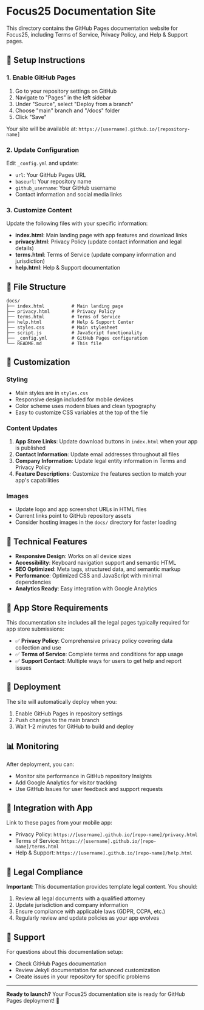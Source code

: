 # Focus25 Documentation Site

This directory contains the GitHub Pages documentation website for Focus25, including Terms of Service, Privacy Policy, and Help & Support pages.

## 🚀 Setup Instructions

### 1. Enable GitHub Pages
1. Go to your repository settings on GitHub
2. Navigate to "Pages" in the left sidebar
3. Under "Source", select "Deploy from a branch"
4. Choose "main" branch and "/docs" folder
5. Click "Save"

Your site will be available at: `https://[username].github.io/[repository-name]`

### 2. Update Configuration
Edit `_config.yml` and update:
- `url`: Your GitHub Pages URL
- `baseurl`: Your repository name
- `github_username`: Your GitHub username
- Contact information and social media links

### 3. Customize Content
Update the following files with your specific information:
- **index.html**: Main landing page with app features and download links
- **privacy.html**: Privacy Policy (update contact information and legal details)
- **terms.html**: Terms of Service (update company information and jurisdiction)
- **help.html**: Help & Support documentation

## 📁 File Structure

```
docs/
├── index.html          # Main landing page
├── privacy.html        # Privacy Policy
├── terms.html          # Terms of Service
├── help.html           # Help & Support Center
├── styles.css          # Main stylesheet
├── script.js           # JavaScript functionality
├── _config.yml         # GitHub Pages configuration
└── README.md           # This file
```

## 🎨 Customization

### Styling
- Main styles are in `styles.css`
- Responsive design included for mobile devices
- Color scheme uses modern blues and clean typography
- Easy to customize CSS variables at the top of the file

### Content Updates
1. **App Store Links**: Update download buttons in `index.html` when your app is published
2. **Contact Information**: Update email addresses throughout all files
3. **Company Information**: Update legal entity information in Terms and Privacy Policy
4. **Feature Descriptions**: Customize the features section to match your app's capabilities

### Images
- Update logo and app screenshot URLs in HTML files
- Current links point to GitHub repository assets
- Consider hosting images in the `docs/` directory for faster loading

## 🔧 Technical Features

- **Responsive Design**: Works on all device sizes
- **Accessibility**: Keyboard navigation support and semantic HTML
- **SEO Optimized**: Meta tags, structured data, and semantic markup
- **Performance**: Optimized CSS and JavaScript with minimal dependencies
- **Analytics Ready**: Easy integration with Google Analytics

## 📱 App Store Requirements

This documentation site includes all the legal pages typically required for app store submissions:

- ✅ **Privacy Policy**: Comprehensive privacy policy covering data collection and use
- ✅ **Terms of Service**: Complete terms and conditions for app usage
- ✅ **Support Contact**: Multiple ways for users to get help and report issues

## 🚀 Deployment

The site will automatically deploy when you:
1. Enable GitHub Pages in repository settings
2. Push changes to the main branch
3. Wait 1-2 minutes for GitHub to build and deploy

## 📊 Monitoring

After deployment, you can:
- Monitor site performance in GitHub repository Insights
- Add Google Analytics for visitor tracking
- Use GitHub Issues for user feedback and support requests

## 🔗 Integration with App

Link to these pages from your mobile app:
- Privacy Policy: `https://[username].github.io/[repo-name]/privacy.html`
- Terms of Service: `https://[username].github.io/[repo-name]/terms.html`
- Help & Support: `https://[username].github.io/[repo-name]/help.html`

## 📝 Legal Compliance

**Important**: This documentation provides template legal content. You should:
1. Review all legal documents with a qualified attorney
2. Update jurisdiction and company information
3. Ensure compliance with applicable laws (GDPR, CCPA, etc.)
4. Regularly review and update policies as your app evolves

## 🤝 Support

For questions about this documentation setup:
- Check GitHub Pages documentation
- Review Jekyll documentation for advanced customization
- Create issues in your repository for specific problems

---

**Ready to launch?** Your Focus25 documentation site is ready for GitHub Pages deployment! 🎉